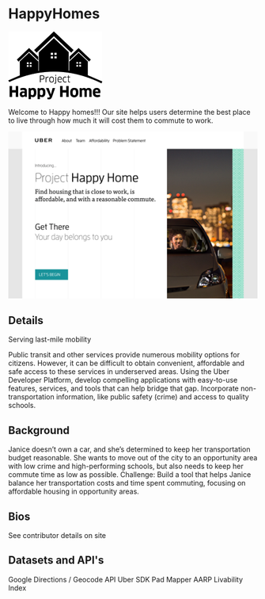 # HappyHomes

![logo](www/images/logo.png)

Welcome to Happy homes!!! Our site helps users determine the best place to live through how much it will cost them to commute to work.

![screenshot](happ-homes-screenshot.png)

## Details
Serving last-mile mobility

Public transit and other services provide numerous mobility options for citizens. However, it can be difficult to obtain convenient, affordable and safe access to these services in underserved areas. Using the Uber Developer Platform, develop compelling applications with easy-to-use features, services, and tools that can help bridge that gap. Incorporate non-transportation information, like public safety (crime) and access to quality schools.


## Background

Janice doesn’t own a car, and she’s determined to keep her transportation budget reasonable. She wants to move out of the city to an opportunity area with low crime and high-performing schools, but also needs to keep her commute time as low as possible.
Challenge: Build a tool that helps Janice balance her transportation costs and time spent commuting, focusing on affordable housing in opportunity areas.

## Bios
See contributor details on site

## Datasets and API's
Google Directions / Geocode API
Uber SDK
Pad Mapper
AARP Livability Index
